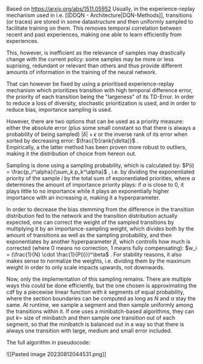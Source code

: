 Based on https://arxiv.org/abs/1511.05952
Usually, in the experience-replay mechanism used in i.e.  [[DDQN - Architecture|DQN-Methods]], transitions (or traces) are stored in some datastructure and then uniformly sampled to facilitate training on them. 
This removes temporal correlation between recent and past experiences, making one able to learn efficiently from experiences.

This, however, is inefficient as the relevance of samples may drastically change with the current policy: some samples may be more or less suprising, redundant or relevant than others and thus provide different amounts of information in the training of the neural network.

That can however be fixed by using a prioritised experience-replay mechanism which prioritizes transition with high temporal difference error, the priority of each transition being the "largeness" of its TD-Error. In order to reduce a loss of diversity, stochastic prioritization is used, and in order to reduce bias, importance sampling is used. 

However, there are two options that can be used as a priority measure: either the absolute error (plus some small constant so that there is always a probability of being sampled) $|\delta| + \epsilon$ or the inverse rank of its error when sorted by decreasing error: $\frac{1}{rank(\delta)}$ .  
Empirically, a the latter method has been proven more robust to outliers, making it the distribution of choice from hereon out.

Sampling is done using a sampling probability, which is calculated by:
$P(i) = \frac{p_i^\alpha}{\sum_k p_k^\alpha}$ , i.e. by dividing the exponentiated priority of the sample $i$ by the total sum of exponentiated priorities, where $\alpha$ determines the amount of importance priority plays: if $\alpha$ is close to 0, it plays little to no importance while it plays an exponentially higher importance with an increasing $\alpha$, making it a hyperparameter.

In order to decrease the bias stemming from the difference in the transition distribution fed to the network and the transition distribution actually expected, one can correct the weight of the sampled transitions by multiplying it by an importance-sampling weight, which divides both by the amount of transitions as well as the sampling probability, and then exponentiates by another hyperparameter $\beta$, which controlls how much is corrected (where $0$ means no correction, $1$ means fully compensating):
$w_i = (\frac{1}{N} \cdot \frac{1}{P(i)})^\beta$ . For stability reasons, it also makes sense to normalize the weights, i.e. dividing them by the maximum weight in order to only scale impacts upwards, not downwards.

Now, only the implementation of this sampling remains. 
There are multiple ways this could be done efficiently, but the one chosen is approximating the cdf by a piecewise linear function with $k$ segments of equal probability, where the section boundaries can be computed as long as $N$ and $\alpha$ stay the same. At runtime, we sample a segment and then sample uniformly among the transitions within it. 
If one uses a minibatch-based algorithms, they can put $k =$ size of minibatch and then sample one transition out of each segment, so that the minibatch is balanced out in a way so that there is always one transition with large, medium and small error included. 


The full algorithm in pseudocode:

![[Pasted image 20230812044531.png]]